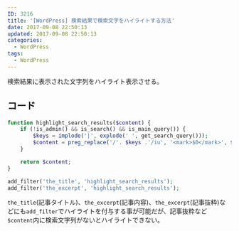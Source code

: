 ```yaml
---
ID: 3216
title: '[WordPress] 検索結果で検索文字をハイライトする方法'
date: 2017-09-08 22:50:13
updated: 2017-09-08 22:50:13
categories:
  - WordPress
tags:
  - WordPress
---
```


検索結果に表示された文字列をハイライト表示させる。

<!--more-->

## コード

```php
function highlight_search_results($content) {
    if (!is_admin() && is_search() && is_main_query()) {
        $keys = implode('|', explode(' ', get_search_query()));
        $content = preg_replace('/'. $keys .'/iu', '<mark>$0</mark>', $content);
    }

    return $content;
}

add_filter('the_title', 'highlight_search_results');
add_filter('the_excerpt', 'highlight_search_results');
```

`the_title`(記事タイトル)、`the_excerpt`(記事内容)、`the_excerpt`(記事抜粋)などにも`add_filter`でハイライトを付与する事が可能だが、記事抜粋など`$content`内に検索文字列がないとハイライトできない。
